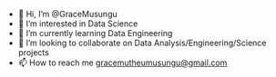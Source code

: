 - 👋 Hi, I’m @GraceMusungu
- 👀 I’m interested in Data Science
- 🌱 I’m currently learning Data Engineering
- 💞️ I’m looking to collaborate on Data Analysis/Engineering/Science projects
- 📫 How to reach me gracemutheumusungu@gmail.com

<!---
GraceMusungu/GraceMusungu is a ✨ special ✨ repository because its `README.md` (this file) appears on your GitHub profile.
You can click the Preview link to take a look at your changes.
--->
